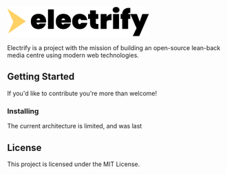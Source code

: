 <p align="left"><img height="70" src="https://github.com/gulicodev/ElectrifyTV/blob/master/electrify.png" /></p>

Electrify is a project with the mission of building an open-source lean-back media centre using modern web technologies.

## Getting Started

If you'd like to contribute you're more than welcome!

### Installing

The current architecture is limited, and was last

## License

This project is licensed under the MIT License.

